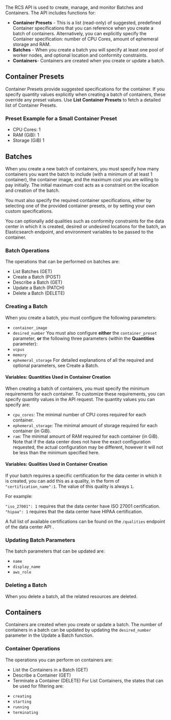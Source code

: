 ﻿The RCS API is used to create, manage, and monitor Batches and Containers. The API includes functions for:
-  **Container Presets** - This is a list (read-only) of suggested, predefined Container specifications that you can reference when you create a batch of containers. Alternatively, you can explicitly specify the Container specification: number of CPU Cores, amount of ephemeral storage and RAM.
-  **Batches** - When you create a batch you will specify at least one pool of worker nodes, and optional location and conformity constraints.
-  **Containers**- Containers are created when you create or update a batch.
## Container Presets
Container Presets provide suggested specifications for the container. If you specify quantity values explicitly when creating a batch of containers, these override any preset values.
Use **List Container Presets**  to fetch a detailed list of Container Presets.
### Preset Example for a Small Container Preset
 - CPU Cores: 1
 - RAM (GiB): 1
 - Storage (GiB) 1
## Batches
When you create a new batch of containers, you must specify how many containers you want the batch to include (with a minimum of at least 1 container), the container image, and the maximum cost you are willing to pay initially. The initial maximum cost acts as a constraint on the location and creation of the batch.

You must also specify the required container specifications, either by selecting one of the provided container presets, or by setting your own custom specifications.

You can optionally add qualities such as conformity constraints for the data center in which it is created, desired or undesired locations for the batch, an Elasticsearch endpoint, and environment variables to be passed to the container.
### Batch Operations
The operations that can be performed on batches are:
* List Batches (GET)
* Create a Batch (POST)
* Describe a Batch (GET)
* Update a Batch (PATCH)
* Delete a Batch (DELETE)
### Creating a Batch
When you create a batch, you must configure the following parameters:
- `container_image`
- `desired_number`
You must also configure **either** the `container_preset` parameter, **or** the following three parameters (within the **Quantities** parameter):
- `vcpus`
- `memory`
- `ephemeral_storage`
For detailed explanations of all the required and optional parameters, see Create a Batch.
#### Variables: Quantities Used in Container Creation
When creating a batch of containers, you must specify the minimum requirements for each container. To customize these requirements, you can specify quantity values in the API request.
The quantity values you can specify are:
* `cpu_cores`: The minimal number of CPU cores required for each container.
* `ephemeral_storage`: The minimal amount of storage required for each container (in GiB).
* `ram`: The minimal amount of RAM required for each container (in GiB).
Note that if the data center does not have the exact configuration requested, the actual configuration may be different, however it will not be less than the minimum specified here.
#### Variables: Qualities Used in Container Creation
If your batch requires a specific certification for the data center in which it is created, you can add this as a quality, in the form of `"certification_name":1`. The value of this quality is always `1`.


For example:


`"iso_27001": 1` requires that the data center have ISO 27001 certification.
`"hipaa": 1` requires that the data center have HIPAA certification.


A full list of available certifications can be found on the `/qualities` endpoint of the data center API .
### Updating Batch Parameters
The batch parameters that can be updated are:
- `name`
- `display_name`
- `aws_role`
### Deleting a Batch
When you delete a batch, all the related resources are deleted.
## Containers
Containers are created when you create or update a batch. The number of containers in a batch can be updated by updating the `desired_number` parameter in the Update a Batch function.
### Container Operations
The operations you can perform on containers are:
* List the Containers in a Batch (GET)
* Describe a Container (GET)
* Terminate a Container (DELETE)
For List Containers, the states that can be used for filtering are:
- `creating`
- `starting`
- `running`
- `terminating`
